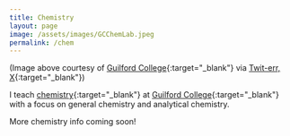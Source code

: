 ```yaml
---
title: Chemistry
layout: page
image: /assets/images/GCChemLab.jpeg
permalink: /chem
---
```


(Image above courtesy of [Guilford College](https://www.guilford.edu){:target="_blank"} via [Twit-err, X](https://twitter.com/GuilfordCollege/status/1562500759593242625/photo/1){:target="_blank"})

I teach [chemistry](https://www.guilford.edu/chemistry-department){:target="_blank"} at [Guilford College](https://www.guilford.edu){:target="_blank"} with a focus on general chemistry and analytical chemistry.

More chemistry info coming soon!

